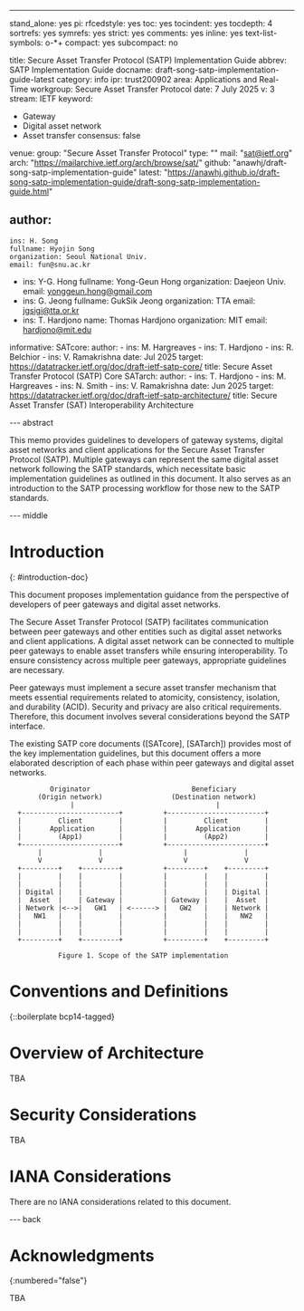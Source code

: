 ---
stand_alone: yes
pi:
  rfcedstyle: yes
  toc: yes
  tocindent: yes
  tocdepth: 4
  sortrefs: yes
  symrefs: yes
  strict: yes
  comments: yes
  inline: yes
  text-list-symbols: o-*+
  compact: yes
  subcompact: no

title: Secure Asset Transfer Protocol (SATP) Implementation Guide
abbrev: SATP Implementation Guide
docname: draft-song-satp-implementation-guide-latest
category: info
ipr: trust200902
area: Applications and Real-Time
workgroup: Secure Asset Transfer Protocol
date: 7 July 2025
v: 3
stream: IETF
keyword:
 - Gateway
 - Digital asset network
 - Asset transfer
consensus: false

venue:
  group: "Secure Asset Transfer Protocol"
  type: ""
  mail: "sat@ietf.org"
  arch: "https://mailarchive.ietf.org/arch/browse/sat/"
  github: "anawhj/draft-song-satp-implementation-guide"
  latest: "https://anawhj.github.io/draft-song-satp-implementation-guide/draft-song-satp-implementation-guide.html"

author:
 -
    ins: H. Song
    fullname: Hyojin Song
    organization: Seoul National Univ.
    email: fun@snu.ac.kr
 -
    ins: Y-G. Hong
    fullname: Yong-Geun Hong
    organization: Daejeon Univ.
    email: yonggeun.hong@gmail.com
 -
    ins: G. Jeong
    fullname: GukSik Jeong
    organization: TTA
    email: jgsigi@tta.or.kr
 -
    ins: T. Hardjono
    name: Thomas Hardjono
    organization: MIT
    email: hardjono@mit.edu

informative:
  SATcore:
    author:
    - ins: M. Hargreaves
    - ins: T. Hardjono
    - ins: R. Belchior
    - ins: V. Ramakrishna
    date: Jul 2025
    target: https://datatracker.ietf.org/doc/draft-ietf-satp-core/
    title: Secure Asset Transfer Protocol (SATP) Core
  SATarch:
    author:
    - ins: T. Hardjono
    - ins: M. Hargreaves
    - ins: N. Smith
    - ins: V. Ramakrishna
    date: Jun 2025
    target: https://datatracker.ietf.org/doc/draft-ietf-satp-architecture/
    title: Secure Asset Transfer (SAT) Interoperability Architecture

--- abstract

This memo provides guidelines to developers of gateway systems, digital asset networks and client applications for the Secure Asset Transfer Protocol (SATP). Multiple gateways can represent the same digital asset network following the SATP standards, which necessitate basic implementation guidelines as outlined in this document. It also serves as an introduction to the SATP processing workflow for those new to the SATP standards.

--- middle

# Introduction

{: #introduction-doc}

This document proposes implementation guidance from the perspective of developers of peer gateways and digital asset networks.

The Secure Asset Transfer Protocol (SATP) facilitates communication between peer gateways and other entities such as digital asset networks and client applications. A digital asset network can be connected to multiple peer gateways to enable asset transfers while ensuring interoperability. To ensure consistency across multiple peer gateways, appropriate guidelines are necessary.

Peer gateways must implement a secure asset transfer mechanism that meets essential requirements related to atomicity,
consistency, isolation, and durability (ACID). Security and privacy are also critical requirements. Therefore, this document involves several considerations beyond the SATP interface.

The existing SATP core documents ([SATcore], [SATarch]) provides most of the key implementation guidelines, but this document offers a more elaborated description of each phase within peer gateways and digital asset networks.

              Originator                         Beneficiary
           (Origin network)                 (Destination network)
                   |                                   |
      +------------------------+          +------------------------+
      |         Client         |          |         Client         |
      |       Application      |          |       Application      |
      |         (App1)         |          |         (App2)         |
      +------------------------+          +------------------------+
           |              |                    |              |
           V              V                    V              V
      +---------+    +---------+          +---------+    +---------+
      |         |    |         |          |         |    |         |
      |         |    |         |          |         |    |         |
      | Digital |    |         |          |         |    | Digital |
      |  Asset  |    | Gateway |          | Gateway |    |  Asset  |
      | Network |<-->|   GW1   | <------> |   GW2   |    | Network |
      |   NW1   |    |         |          |         |    |   NW2   |
      |         |    |         |          |         |    |         |
      |         |    |         |          |         |    |         |
      +---------+    +---------+          +---------+    +---------+

                Figure 1. Scope of the SATP implementation

# Conventions and Definitions

{::boilerplate bcp14-tagged}

# Overview of Architecture

TBA

# Security Considerations

TBA

# IANA Considerations

There are no IANA considerations related to this document.


--- back

# Acknowledgments
{:numbered="false"}

TBA
